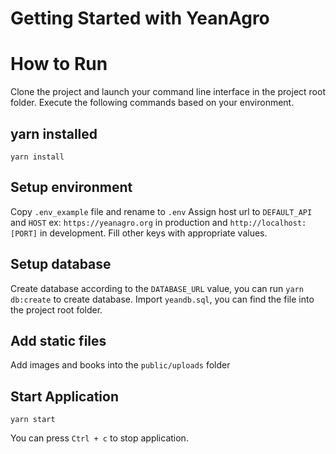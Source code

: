 # Getting Started with YeanAgro

# How to Run

Clone the project and launch your command line interface in the project root folder. Execute the following commands based on your environment.

## yarn installed

`yarn install`

## Setup environment

Copy `.env_example` file and rename to `.env`
Assign host url to `DEFAULT_API` and `HOST` ex: `https://yeanagro.org` in production and `http://localhost:[PORT]` in development.
Fill other keys with appropriate values.

## Setup database

Create database according to the `DATABASE_URL` value, you can run `yarn db:create` to create database.
Import `yeandb.sql`, you can find the file into the project root folder.

## Add static files
Add images and books into the `public/uploads` folder

## Start Application

`yarn start`

You can press `Ctrl + c` to stop application.

